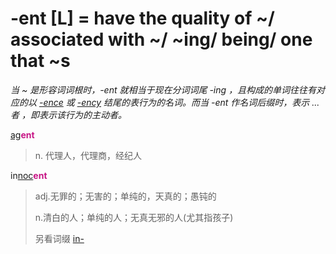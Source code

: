 # -ent [L] = have the quality of ~/ associated with ~/ ~ing/ being/ one that ~s

*当 ~ 是形容词词根时，-ent 就相当于现在分词词尾 -ing ，且构成的单词往往有对应的以 [-ence](-ence.md) 或 [-ency](-ence.md) 结尾的表行为的名词。而当 -ent 作名词后缀时，表示 ...者 ，即表示该行为的主动者。*

[ag](_ag_.md)<b style="color: #C71585;">ent</b>
> n. 代理人，代理商，经纪人

in[noc](_noc_.md)<b style="color: #C71585;">ent</b>
> adj.无罪的；无害的；单纯的，天真的；愚钝的 
>
> n.清白的人；单纯的人；无真无邪的人(尤其指孩子)
>
> 另看词缀 [in-](in-.1.md)